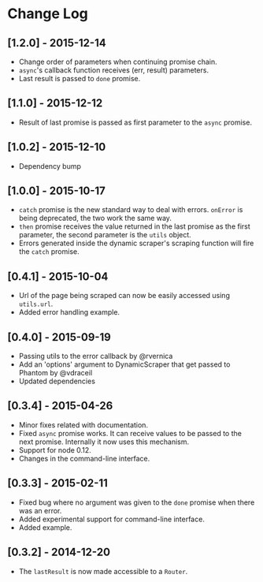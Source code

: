 # Change Log

## [1.2.0] - 2015-12-14
- Change order of parameters when continuing promise chain.
- ``` async ```'s callback function receives (err, result) parameters.
- Last result is passed to ``` done ``` promise.

## [1.1.0] - 2015-12-12
- Result of last promise is passed as first parameter to the ``` async ``` promise.

## [1.0.2] - 2015-12-10
- Dependency bump

## [1.0.0] - 2015-10-17
- ``` catch ``` promise is the new standard way to deal with errors. ``` onError ``` is being deprecated, the two work the same way.
- ``` then ``` promise receives the value returned in the last promise as the first parameter, the second parameter is the ``` utils ``` object.
- Errors generated inside the dynamic scraper's scraping function will fire the ``` catch ``` promise.

## [0.4.1] - 2015-10-04
- Url of the page being scraped can now be easily accessed using ``` utils.url ```.
- Added error handling example.

## [0.4.0] - 2015-09-19
- Passing utils to the error callback by @rvernica
- Add an 'options' argument to DynamicScraper that get passed to Phantom by @vdraceil
- Updated dependencies

## [0.3.4] - 2015-04-26
- Minor fixes related with documentation.
- Fixed ``` async ``` promise works. It can receive values to be passed to the next promise. Internally it now uses this mechanism.
- Support for node 0.12.
- Changes in the command-line interface.

## [0.3.3] - 2015-02-11
- Fixed bug where no argument was given to the ```done``` promise when there was an error.
- Added experimental support for command-line interface.
- Added example.

## [0.3.2] - 2014-12-20
- The ```lastResult``` is now made accessible to a ```Router```.
